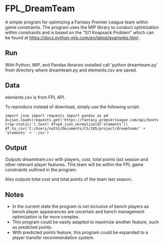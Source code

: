 # FPL_DreamTeam
A simple program for optimizing a Fantasy Premier League team within game constraints. The program uses the MIP library to conduct optimization within constraints and is based on the "0/1 Knapsack Problem" which can be found at https://docs.python-mip.com/en/latest/examples.html . 

## Run
With Python, MIP, and Pandas libraries installed call 'python dreamteam.py' from directory where dreamteam.py and elements.csv are saved.

## Data
elements.csv is from FPL API.

To reproduce instead of download, simply use the following script:

`import json
import requests
import pandas as pd
d=json.loads(requests.get('https://fantasy.premierleague.com/api/bootstrap-static/').text)
df=pd.json_normalize(d['elements'])
df.to_csv('C:/Users/nath1/Documents/CS/105/project/dreamteam/' + 'elements' + '.csv')`

## Output
Outputs dreamteam.csv with players, cost, total points last season and other relevant player features. This team will be within the FPL game constraints outlined in the program.

Also outputs total cost and total points of the team last season.

## Notes
* In the current state the program is not inclusive of bench players as bench player appearances are uncertain and bench management optimization is far more complex.
* This program could be easily adapted to maximize another feature, such as predicted points.
* With predicted points feature, this program could be expanded to a player transfer recommendation system. 
